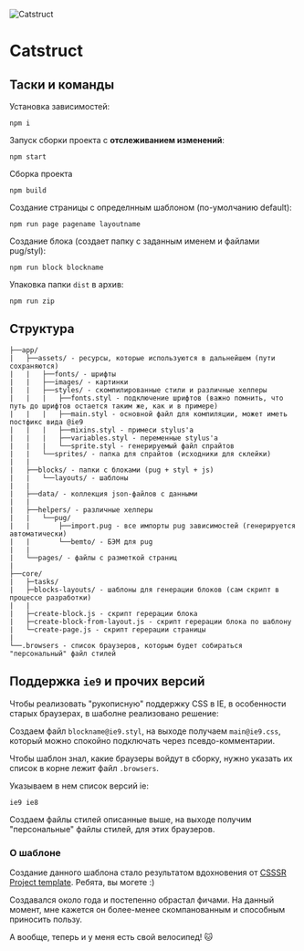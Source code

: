![Catstruct](http://darkened.space/catstruct.jpg)

# Catstruct

## Таски и команды

Установка зависимостей:
```
npm i
```
Запуск сборки проекта с **отслеживанием изменений**:
```
npm start
```
Сборка проекта
```
npm build
```
Создание страницы с определнным шаблоном (по-умолчанию default):
```
npm run page pagename layoutname
```
Создание блока (создает папку с заданным именем и файлами pug/styl):
```
npm run block blockname
```
Упаковка папки `dist` в архив:
```
npm run zip
```
## Структура

```
├──app/
|	├──assets/ - ресурсы, которые используются в дальнейшем (пути сохраняются)
|	|   ├──fonts/ - шрифты
|	|   ├──images/ - картинки
|	|   ├──styles/ - скомпилированные стили и различные хелперы
|	|   |   ├──fonts.styl - подключение шрифтов (важно помнить, что путь до шрифтов остается таким же, как и в примере)
|	|   |   ├──main.styl - основной файл для компиляции, может иметь постфикс вида @ie9
|	|   |   ├──mixins.styl - примеси stylus'a
|	|   |   ├──variables.styl - переменные stylus'a
|	|   |   └──sprite.styl - генерируемый файл спрайтов
|	|   └──sprites/ - папка для спрайтов (исходники для склейки)
|	|
|	├──blocks/ - папки с блоками (pug + styl + js)
|	|   └──layouts/ - шаблоны
|	|
|	├──data/ - коллекция json-файлов с данными
|	|
|	├──helpers/ - различные хелперы
|   |   └──pug/
|	|       ├──import.pug - все импорты pug зависимостей (генерируется автоматически)
|   |       └──bemto/ - БЭМ для pug
| 	| 
|	└──pages/ - файлы с разметкой страниц
|
├──core/
|   ├─tasks/
|   ├─blocks-layouts/ - шаблоны для генерации блоков (сам скрипт в процессе разработки)
|   |
|   ├─create-block.js - скрипт герерации блока
|   ├─create-block-from-layout.js - скрипт герерации блока по шаблону
|   └─create-page.js - скрипт герерации страницы
|
└──.browsers - список браузеров, которым будет собираться "персональный" файл стилей
```

## Поддержка `ie9` и прочих версий

Чтобы реализовать "рукописную" поддержку CSS в IE, в особенности старых браузерах, в шаболне реализовано решение:

Создаем файл `blockname@ie9.styl`, на выходе получаем `main@ie9.css`, который можно спокойно подключать через псевдо-комментарии.

Чтобы шаблон знал, какие браузеры войдут в сборку, нужно указать их список в корне лежит файл `.browsers`.

Указываем в нем список версий ie:

```
ie9 ie8
```

Создаем файлы стилей описанные выше, на выходе получим "персональные" файлы стилей, для этих браузеров.

### О шаблоне

Создание данного шаблона стало результатом вдохновения от [CSSSR Project template](https://github.com/CSSSR/csssr-project-template). Ребята, вы могете :)

Создавался около года и постепенно обрастал фичами. На данный момент, мне кажется он более-менее скомпанованным и способным приносить пользу.

А вообще, теперь и у меня есть свой велосипед!  :cat: